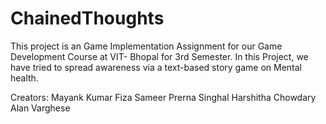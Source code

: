 # ChainedThoughts

This  project is an Game Implementation Assignment for our Game Development Course at VIT- Bhopal for 3rd Semester. In this Project, we have tried to spread awareness via a text-based story game on Mental health.

Creators: Mayank Kumar Fiza Sameer Prerna Singhal Harshitha Chowdary Alan Varghese
